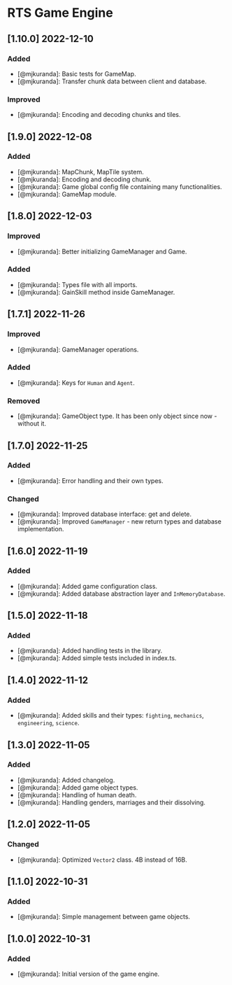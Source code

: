 # RTS Game Engine

## [1.10.0] 2022-12-10
### Added
- [@mjkuranda]: Basic tests for GameMap.
- [@mjkuranda]: Transfer chunk data between client and database.

### Improved
- [@mjkuranda]: Encoding and decoding chunks and tiles.

## [1.9.0] 2022-12-08
### Added
- [@mjkuranda]: MapChunk, MapTile system.
- [@mjkuranda]: Encoding and decoding chunk.
- [@mjkuranda]: Game global config file containing many functionalities.
- [@mjkuranda]: GameMap module.

## [1.8.0] 2022-12-03
### Improved
- [@mjkuranda]: Better initializing GameManager and Game.

### Added
- [@mjkuranda]: Types file with all imports.
- [@mjkuranda]: GainSkill method inside GameManager.

## [1.7.1] 2022-11-26
### Improved
- [@mjkuranda]: GameManager operations.

### Added
- [@mjkuranda]: Keys for `Human` and `Agent`.

### Removed
- [@mjkuranda]: GameObject type. It has been only object since now - without it.

## [1.7.0] 2022-11-25
### Added
- [@mjkuranda]: Error handling and their own types.

### Changed
- [@mjkuranda]: Improved database interface: get and delete.
- [@mjkuranda]: Improved `GameManager` - new return types and database implementation.

## [1.6.0] 2022-11-19
### Added
- [@mjkuranda]: Added game configuration class.
- [@mjkuranda]: Added database abstraction layer and `InMemoryDatabase`.

## [1.5.0] 2022-11-18
### Added
- [@mjkuranda]: Added handling tests in the library.
- [@mjkuranda]: Added simple tests included in index.ts.

## [1.4.0] 2022-11-12
### Added
- [@mjkuranda]: Added skills and their types: `fighting`, `mechanics`, `engineering`, `science`.

## [1.3.0] 2022-11-05
### Added
- [@mjkuranda]: Added changelog.
- [@mjkuranda]: Added game object types.
- [@mjkuranda]: Handling of human death.
- [@mjkuranda]: Handling genders, marriages and their dissolving.

## [1.2.0] 2022-11-05
### Changed
- [@mjkuranda]: Optimized `Vector2` class. 4B instead of 16B.

## [1.1.0] 2022-10-31
### Added
- [@mjkuranda]: Simple management between game objects.

## [1.0.0] 2022-10-31
### Added
- [@mjkuranda]: Initial version of the game engine.
